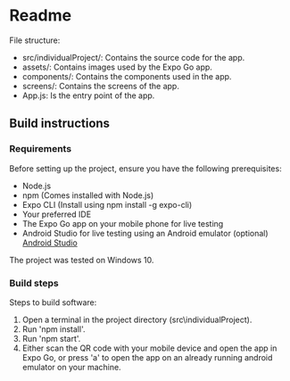 # Readme

File structure:

- src/individualProject/: Contains the source code for the app.
- assets/: Contains images used by the Expo Go app.
- components/: Contains the components used in the app.
- screens/: Contains the screens of the app.
- App.js: Is the entry point of the app.

## Build instructions

### Requirements

Before setting up the project, ensure you have the following prerequisites:

- Node.js
- npm (Comes installed with Node.js)
- Expo CLI (Install using npm install -g expo-cli)
- Your preferred IDE
- The Expo Go app on your mobile phone for live testing
- Android Studio for live testing using an Android emulator (optional) [Android Studio](https://developer.android.com/studio)

The project was tested on Windows 10.

### Build steps

Steps to build software:

1. Open a terminal in the project directory (src\individualProject).
2. Run 'npm install'.
3. Run 'npm start'.
4. Either scan the QR code with your mobile device and open the app in Expo Go, or press 'a' to open the app on an already running android emulator on your machine.
